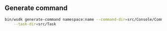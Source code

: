 ## Generate command

```bash
bin/wsdk generate-command namespace:name --command-dir=src/Console/Command \
    --task-dir=src/Task
```